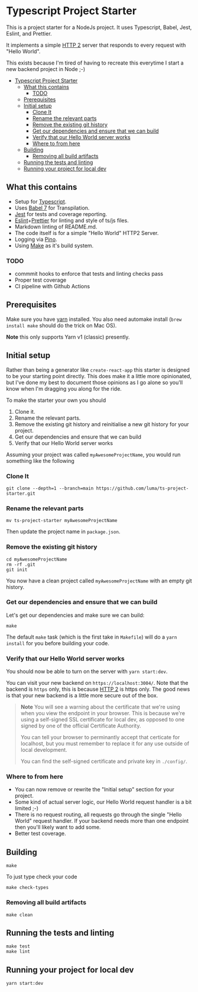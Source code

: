 # Typescript Project Starter

This is a project starter for a NodeJs project. It uses Typescript, Babel,
Jest, Eslint, and Prettier.

It implements a simple [HTTP 2](https://en.wikipedia.org/wiki/HTTP/2) server that
responds to every request with "Hello World".

This exists because I'm tired of having to recreate this everytime I start a new
backend project in Node ;-)

- [Typescript Project Starter](#typescript-project-starter)
  - [What this contains](#what-this-contains)
    - [TODO](#todo)
  - [Prerequisites](#prerequisites)
  - [Initial setup](#initial-setup)
    - [Clone It](#clone-it)
    - [Rename the relevant parts](#rename-the-relevant-parts)
    - [Remove the existing git history](#remove-the-existing-git-history)
    - [Get our dependencies and ensure that we can build](#get-our-dependencies-and-ensure-that-we-can-build)
    - [Verify that our Hello World server works](#verify-that-our-hello-world-server-works)
    - [Where to from here](#where-to-from-here)
  - [Building](#building)
    - [Removing all build artifacts](#removing-all-build-artifacts)
  - [Running the tests and linting](#running-the-tests-and-linting)
  - [Running your project for local dev](#running-your-project-for-local-dev)

## What this contains

- Setup for [Typescript](https://www.typescriptlang.org/).
- Uses [Babel 7](https://babeljs.io/) for Transpilation.
- [Jest](https://jestjs.io/) for tests and coverage reporting.
- [Eslint](https://eslint.org/)+[Prettier](https://prettier.io/) for
linting and style of ts/js files.
- Markdown linting of README.md.
- The code itself is for a simple "Hello World" HTTP2 Server.
- Logging via [Pino](https://getpino.io/).
- Using [Make](https://en.wikipedia.org/wiki/Make_(software)) as it's
build system.

### TODO

- commmit hooks to enforce that tests and linting checks pass
- Proper test coverage
- CI pipeline with Github Actions

## Prerequisites

Make sure you have [yarn](https://yarnpkg.com/getting-started/install) installed.
You also need automake install (`brew install make` should do the trick on Mac OS).

**Note** this only supports Yarn v1 (classic) presently.

## Initial setup

Rather than being a generator like `create-react-app` this starter is designed
to be your starting point directly. This does make it a little more opinionated,
but I've done my best to document those opinions as I go alone so you'll know
when I'm dragging you along for the ride.

To make the starter your own you should

1. Clone it.
2. Rename the relevant parts.
3. Remove the existing git history and reinitialise a new git history for
your project.
4. Get our dependencies and ensure that we can build
5. Verify that our Hello World server works

Assuming your project was called `myAwesomeProjectName`, you would run something
like the following

### Clone It

``` shell
git clone --depth=1 --branch=main https://github.com/luma/ts-project-starter.git
```

### Rename the relevant parts

``` shell
mv ts-project-starter myAwesomeProjectName
```

Then update the project name in `package.json`.

### Remove the existing git history

``` shell
cd myAwesomeProjectName
rm -rf .git
git init
```

You now have a clean project called `myAwesomeProjectName` with an empty
git history.

### Get our dependencies and ensure that we can build

Let's get our dependencies and make sure we can build:

``` shell
make
```

The default `make` task (which is the first take in `Makefile`) will do a
`yarn install` for you before building your code.

### Verify that our Hello World server works

You should now be able to turn on the server with `yarn start:dev`.

You can visit your new backend on `https://localhost:3004/`. Note that the
backend is `https` only, this is because
[HTTP 2](https://en.wikipedia.org/wiki/HTTP/2) is https only. The good
news is that your new backend is a little more secure out of the box.

> **Note** You will see a warning about the certificate that we're using when
> you view the endpoint in your browser. This is because we're using a self-signed
> SSL certificate for local dev, as opposed to one signed by one of the official
> Certificate Authority.
>
> You can tell your browser to perminantly accept that certicate for localhost,
> but you must remember to replace it for any use outside of local development.
>
> You can find the self-signed certificate and private key in `./config/`.

### Where to from here

- You can now remove or rewrite the "Initial setup" section for your project.
- Some kind of actual server logic, our Hello World request handler is a bit
limited ;-)
- There is no request routing, all requests go through the single "Hello World"
request handler. If your backend needs more than one endpoint then you'll likely
want to add some.
- Better test coverage.

## Building

``` shell
make
```

To just type check your code

``` shell
make check-types
```

### Removing all build artifacts

``` shell
make clean
```

## Running the tests and linting

``` shell
make test
make lint
```

## Running your project for local dev

``` shell
yarn start:dev
```
